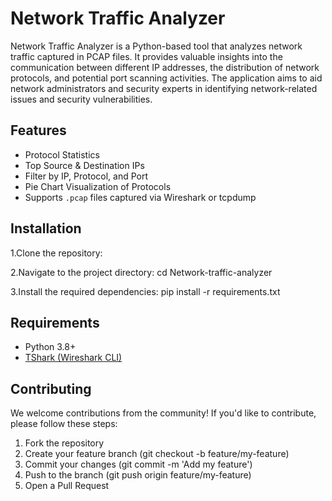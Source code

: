 # Network Traffic Analyzer

Network Traffic Analyzer is a Python-based tool that analyzes network traffic captured in PCAP files. It provides valuable insights into the communication between different IP addresses, the distribution of network protocols, and potential port scanning activities. The application aims to aid network administrators and security experts in identifying network-related issues and security vulnerabilities.


## Features

- Protocol Statistics
- Top Source & Destination IPs
- Filter by IP, Protocol, and Port
- Pie Chart Visualization of Protocols
- Supports `.pcap` files captured via Wireshark or tcpdump

## Installation

1.Clone the repository:

2.Navigate to the project directory: cd Network-traffic-analyzer

3.Install the required dependencies: pip install -r requirements.txt

## Requirements

- Python 3.8+
- [TShark (Wireshark CLI)](https://www.wireshark.org/download.html)

## Contributing
We welcome contributions from the community! If you'd like to contribute, please follow these steps:

1. Fork the repository
2. Create your feature branch (git checkout -b feature/my-feature)
3. Commit your changes (git commit -m 'Add my feature')
4. Push to the branch (git push origin feature/my-feature)
5. Open a Pull Request

